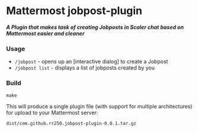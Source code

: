 # Mattermost jobpost-plugin

_**A Plugin that makes task of creating Jobposts in Scaler chat based on Mattermost easier and cleaner**_

### Usage

* `/jobpost` - opens up an [interactive dialog] to create a Jobpost
* `/jobpost list` - displays a list of jobposts created by you

### Build

```
make
```

This will produce a single plugin file (with support for multiple architectures) for upload to your Mattermost server:

```
dist/com.github.rr250.jobpost-plugin-0.0.1.tar.gz
```
